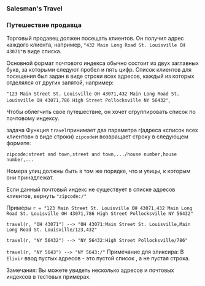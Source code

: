 ### **Salesman's Travel**
### Путешествие продавца

Торговый продавец должен посещать клиентов. Он получил адрес каждого клиента, например, 
`"432 Main Long Road St. Louisville OH 43071"`в виде списка.

Основной формат почтового индекса обычно состоит из двух заглавных букв, 
за которыми следуют пробел и пять цифр. Список клиентов для посещения 
был задан в виде строки всех адресов, каждый из которых отделялся 
от других запятой, например:

`"123 Main Street St. Louisville OH 43071,432 Main Long Road St. Louisville OH 43071,786 High Street Pollocksville NY 56432"`,

Чтобы облегчить свое путешествие, он хочет сгруппировать список по почтовому индексу.

задача
Функция `travel`принимает два параметра r(адреса «список всех клиентов» в виде строки) 
`zipcode`и возвращает строку в следующем формате:

`zipcode:street and town,street and town,.../house number,house number,...`

Номера улиц должны быть в том же порядке, что и улицы, к которым они принадлежат.

Если данный почтовый индекс не существует в списке адресов клиентов, вернуть `"zipcode:/"`

Примеры
`r = "123 Main Street St. Louisville OH 43071,432 Main Long Road St. Louisville OH 43071,786 High Street Pollocksville NY 56432"`

`travel(r, "OH 43071") --> "OH 43071:Main Street St. Louisville,Main Long Road St. Louisville/123,432"`

`travel(r, "NY 56432") --> "NY 56432:High Street Pollocksville/786"`

`travel(r, "NY 5643") --> "NY 5643:/"`
Примечание для эликсира:
В `Elixir` ввод пустых адресов - это пустой список , а не пустая строка.

Замечания:
Вы можете увидеть несколько адресов и почтовых индексов в тестовых примерах.